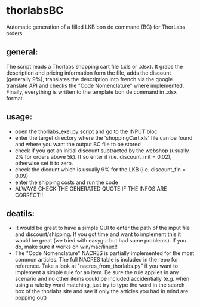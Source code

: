 # thorlabsBC
Automatic generation of a filled LKB bon de command (BC) for ThorLabs orders.

## general:
The script reads a Thorlabs shopping cart file (.xls or .xlsx). It grabs the description and pricing information form the file, adds the discount (generally 9%), translates the description into french via the google translate API and checks the "Code Nomenclature" where implemented. Finally, everything is written to the template bon de command in .xlsx format.  

## usage:
- open the thorlabs_exel.py script and go to the INPUT bloc
- enter the target directory where the 'shoppingCart.xls' file can be found and where you want the output BC file to be stored
- check if you got an initial discount subtracted by the webshop (usually 2% for orders above 5k). If so enter it (i.e. discount_init = 0.02), otherwise set it to zero.
- check the dicount which is usually 9% for the LKB (i.e. discount_fin = 0.09)
- enter the shipping costs and run the code
- ALWAYS CHECK THE GENERATED QUOTE IF THE INFOS ARE CORRECT!!

## deatils:
- It would be great to have a simple GUI to enter the path of the input file and discount/shipping. If you got time and want to implement this it would be great (we tried with easygui but had some problems). If you do, make sure it works on win/mac/linux!!
- The "Code Nomenclature" NACRES is partially implemented for the most common articles. The full NACRES table is included in the repo for reference. Take a look at "nacres_from_thorlabs.py" if you want to implement a simple rule for an item. Be sure the rule applies in any scenario and no other items could be included accidentially (e.g. when using a rule by word matching, just try to type the word in the search box of the thorlabs site and see if only the articles you had in mind are popping out)

